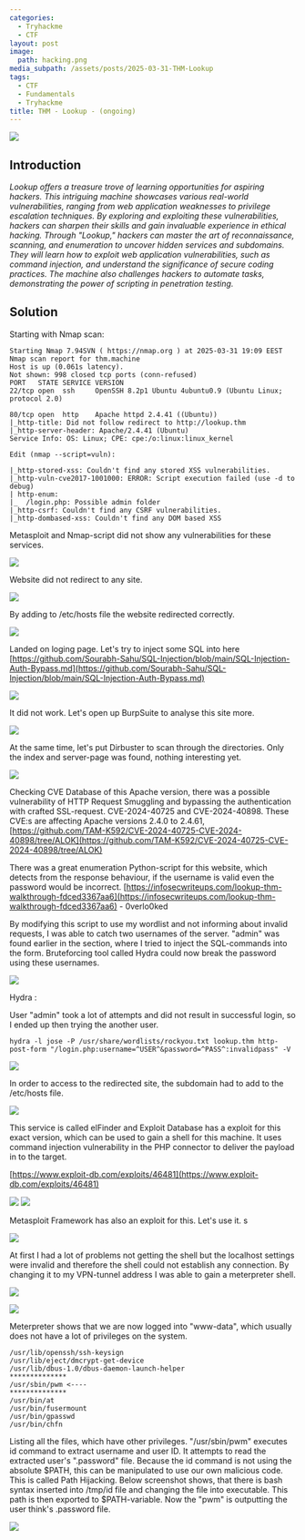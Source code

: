 ```yaml
---
categories:
  - Tryhackme
  - CTF
layout: post
image:
  path: hacking.png
media_subpath: /assets/posts/2025-03-31-THM-Lookup
tags:
  - CTF
  - Fundamentals
  - Tryhackme
title: THM - Lookup - (ongoing)
---
```

![](2025-03-31-19-17.png)
## Introduction

*Lookup offers a treasure trove of learning opportunities for aspiring hackers. This intriguing machine showcases various real-world vulnerabilities, ranging from web application weaknesses to privilege escalation techniques. By exploring and exploiting these vulnerabilities, hackers can sharpen their skills and gain invaluable experience in ethical hacking. Through "Lookup," hackers can master the art of reconnaissance, scanning, and enumeration to uncover hidden services and subdomains. They will learn how to exploit web application vulnerabilities, such as command injection, and understand the significance of secure coding practices. The machine also challenges hackers to automate tasks, demonstrating the power of scripting in penetration testing.*

## Solution


Starting with Nmap scan:

````
Starting Nmap 7.94SVN ( https://nmap.org ) at 2025-03-31 19:09 EEST
Nmap scan report for thm.machine
Host is up (0.061s latency).
Not shown: 998 closed tcp ports (conn-refused)
PORT   STATE SERVICE VERSION
22/tcp open  ssh     OpenSSH 8.2p1 Ubuntu 4ubuntu0.9 (Ubuntu Linux; protocol 2.0)

80/tcp open  http    Apache httpd 2.4.41 ((Ubuntu))
|_http-title: Did not follow redirect to http://lookup.thm
|_http-server-header: Apache/2.4.41 (Ubuntu)
Service Info: OS: Linux; CPE: cpe:/o:linux:linux_kernel

Edit (nmap --script=vuln):

|_http-stored-xss: Couldn't find any stored XSS vulnerabilities.
|_http-vuln-cve2017-1001000: ERROR: Script execution failed (use -d to debug)
| http-enum: 
|_  /login.php: Possible admin folder
|_http-csrf: Couldn't find any CSRF vulnerabilities.
|_http-dombased-xss: Couldn't find any DOM based XSS
````
Metasploit and Nmap-script did not show any vulnerabilities for these services.

![](2025-03-31-19-30.png)

Website did not redirect to any site.

![](2025-03-31-19-15.png)

By adding to /etc/hosts file the website redirected correctly.

![](2025-03-31-19-14.png)

Landed on loging page. Let's try to inject some SQL into here [https://github.com/Sourabh-Sahu/SQL-Injection/blob/main/SQL-Injection-Auth-Bypass.md](https://github.com/Sourabh-Sahu/SQL-Injection/blob/main/SQL-Injection-Auth-Bypass.md)

![](2025-03-31-19-37.png)

It did not work. Let's open up BurpSuite to analyse this site more.

![](2025-03-31-19-59.png)

At the same time, let's put Dirbuster to scan through the directories. Only the index and server-page was found, nothing interesting yet.

![](2025-03-31-20-27.png)

Checking CVE Database of this Apache version, there was a possible vulnerability of HTTP Request Smuggling and bypassing the authentication with crafted SSL-request. CVE-2024-40725 and CVE-2024-40898. These CVE:s are affecting Apache versions 2.4.0 to 2.4.61, 
[https://github.com/TAM-K592/CVE-2024-40725-CVE-2024-40898/tree/ALOK](https://github.com/TAM-K592/CVE-2024-40725-CVE-2024-40898/tree/ALOK)

There was a great enumeration Python-script for this website, which detects from the response behaviour, if the username is valid even the password would be incorrect. [https://infosecwriteups.com/lookup-thm-walkthrough-fdced3367aa6](https://infosecwriteups.com/lookup-thm-walkthrough-fdced3367aa6) - 0verlo0ked

By modifying this script to use my wordlist and not informing about invalid requests, I was able to catch two usernames of the server. "admin" was found earlier in the section, where I tried to inject the SQL-commands into the form. Bruteforcing tool called Hydra could now break the password using these usernames.

![](images/2025-04-04-14-28.png)

Hydra : 

User "admin" took a lot of attempts and did not result in successful login, so I ended up then trying the another user.

````
hydra -l jose -P /usr/share/wordlists/rockyou.txt lookup.thm http-post-form "/login.php:username=^USER^&password=^PASS^:invalidpass" -V
````

![](images/2025-04-04-14-56.png)

In order to access to the redirected site, the subdomain had to add to the /etc/hosts file.


![](images/2025-04-04-14-02.png)

This service is called elFinder and Exploit Database has a exploit for this exact version, which can be used to gain a shell for this machine. It uses command injection vulnerability in the PHP connector to deliver the payload in to the target.

[https://www.exploit-db.com/exploits/46481](https://www.exploit-db.com/exploits/46481)

![](images/2025-04-04-14-20.png)
![](images/2025-04-04-14-47.png)

Metasploit Framework has also an exploit for this. Let's use it. s

![](images/2025-04-04-15-54.png)

At first I had a lot of problems not getting the shell but the localhost settings were invalid and therefore the shell could not establish any connection. By changing it to my VPN-tunnel address I was able to gain a meterpreter shell.

![](images/2025-04-04-15-59.png)

![](images/2025-04-04-15-03.png)

Meterpreter shows that we are now logged into "www-data", which usually does not have a lot of privileges on the system.

````
/usr/lib/openssh/ssh-keysign
/usr/lib/eject/dmcrypt-get-device
/usr/lib/dbus-1.0/dbus-daemon-launch-helper
**************
/usr/sbin/pwm <----
**************
/usr/bin/at
/usr/bin/fusermount
/usr/bin/gpasswd
/usr/bin/chfn
````
Listing all the files, which have other privileges. "/usr/sbin/pwm" executes id command to extract username and user ID. It attempts to read the extracted user's ".password" file. Because the id command is not using the absolute $PATH, this can be manipulated to use our own malicious code. This is called Path Hijacking. Below screenshot shows, that there is bash syntax inserted into /tmp/id file and changing the file into executable. This path is then exported to $PATH-variable. Now the "pwm" is outputting the user think's .password file.

![](images/2025-04-04-15-06.png)